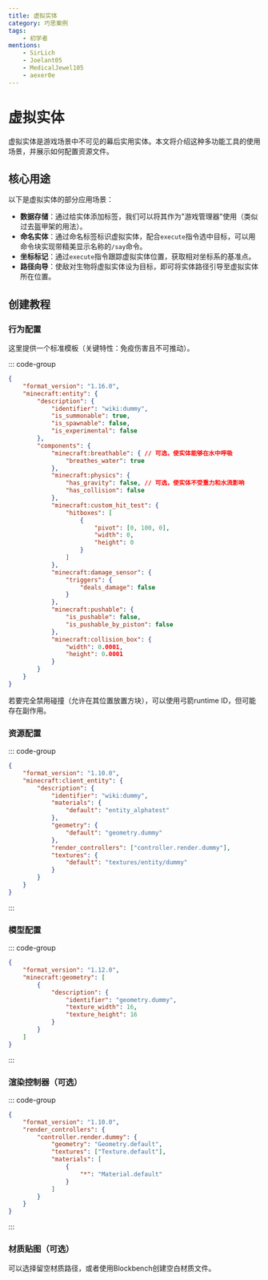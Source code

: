 ```yaml
---
title: 虚拟实体
category: 巧思案例
tags:
    - 初学者
mentions:
    - SirLich
    - Joelant05
    - MedicalJewel105
    - aexer0e
---
```


# 虚拟实体

<!--@include: @/wiki/bedrock-wiki-mirror.md-->

虚拟实体是游戏场景中不可见的幕后实用实体。本文将介绍这种多功能工具的使用场景，并展示如何配置资源文件。

## 核心用途

以下是虚拟实体的部分应用场景：

- **数据存储**：通过给实体添加标签，我们可以将其作为"游戏管理器"使用（类似过去盔甲架的用法）。
- **命名实体**：通过命名标签标识虚拟实体，配合`execute`指令选中目标，可以用命令块实现带精美显示名称的`/say`命令。
- **坐标标记**：通过`execute`指令跟踪虚拟实体位置，获取相对坐标系的基准点。
- **路径向导**：使敌对生物将虚拟实体设为目标，即可将实体路径引导至虚拟实体所在位置。

## 创建教程

### 行为配置

这里提供一个标准模板（关键特性：免疫伤害且不可推动）。

::: code-group
```json [BP/entities/dummy.json]
{
	"format_version": "1.16.0",
	"minecraft:entity": {
		"description": {
			"identifier": "wiki:dummy",
			"is_summonable": true,
			"is_spawnable": false,
			"is_experimental": false
		},
		"components": {
			"minecraft:breathable": { // 可选，使实体能够在水中呼吸
				"breathes_water": true
			},
			"minecraft:physics": { 
				"has_gravity": false, // 可选，使实体不受重力和水流影响
				"has_collision": false
			},
			"minecraft:custom_hit_test": {
				"hitboxes": [
					{
						"pivot": [0, 100, 0],
						"width": 0,
						"height": 0
					}
				]
			},
			"minecraft:damage_sensor": {
				"triggers": {
					"deals_damage": false
				}
			},
			"minecraft:pushable": {
				"is_pushable": false,
				"is_pushable_by_piston": false
			},
			"minecraft:collision_box": {
				"width": 0.0001,
				"height": 0.0001
			}
		}
	}
}
```

若要完全禁用碰撞（允许在其位置放置方块），可以使用弓箭runtime ID，但可能存在副作用。

### 资源配置

::: code-group
```json [RP/entity/dummy.json]
{
	"format_version": "1.10.0",
	"minecraft:client_entity": {
		"description": {
			"identifier": "wiki:dummy",
			"materials": {
				"default": "entity_alphatest"
			},
			"geometry": {
				"default": "geometry.dummy"
			},
			"render_controllers": ["controller.render.dummy"],
			"textures": {
				"default": "textures/entity/dummy"
			}
		}
	}
}
```
:::

### 模型配置

::: code-group
```json [RP/models/entity/dummy.json]
{
	"format_version": "1.12.0",
	"minecraft:geometry": [
		{
			"description": {
				"identifier": "geometry.dummy",
				"texture_width": 16,
				"texture_height": 16
			}
		}
	]
}
```
:::

### 渲染控制器（可选）

::: code-group
```json [RP/render_controllers/dummy.json]
{
	"format_version": "1.10.0",
	"render_controllers": {
		"controller.render.dummy": {
			"geometry": "Geometry.default",
			"textures": ["Texture.default"],
			"materials": [
				{
					"*": "Material.default"
				}
			]
		}
	}
}
```
:::

### 材质贴图（可选）

可以选择留空材质路径，或者使用Blockbench创建空白材质文件。